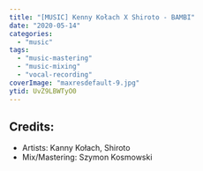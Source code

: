 ```yaml
---
title: "[MUSIC] Kenny Kołach X Shiroto - BAMBI"
date: "2020-05-14"
categories:
  - "music"
tags:
  - "music-mastering"
  - "music-mixing"
  - "vocal-recording"
coverImage: "maxresdefault-9.jpg"
ytid: UvZ9LBWTyO0
---
```

## Credits:

- Artists: Kanny Kołach, Shiroto
- Mix/Mastering: Szymon Kosmowski
